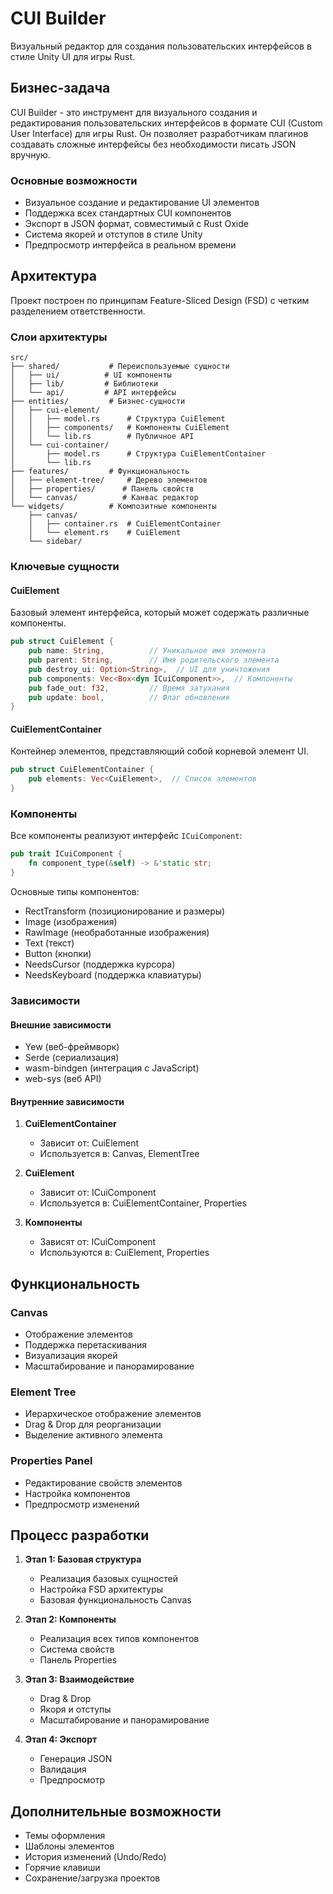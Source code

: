 # CUI Builder

Визуальный редактор для создания пользовательских интерфейсов в стиле Unity UI для игры Rust.

## Бизнес-задача

CUI Builder - это инструмент для визуального создания и редактирования пользовательских интерфейсов в формате CUI (Custom User Interface) для игры Rust. Он позволяет разработчикам плагинов создавать сложные интерфейсы без необходимости писать JSON вручную.

### Основные возможности

- Визуальное создание и редактирование UI элементов
- Поддержка всех стандартных CUI компонентов
- Экспорт в JSON формат, совместимый с Rust Oxide
- Система якорей и отступов в стиле Unity
- Предпросмотр интерфейса в реальном времени

## Архитектура

Проект построен по принципам Feature-Sliced Design (FSD) с четким разделением ответственности.

### Слои архитектуры

```
src/
├── shared/           # Переиспользуемые сущности
│   ├── ui/          # UI компоненты
│   ├── lib/         # Библиотеки
│   └── api/         # API интерфейсы
├── entities/         # Бизнес-сущности
│   ├── cui-element/
│   │   ├── model.rs      # Структура CuiElement
│   │   ├── components/   # Компоненты CuiElement
│   │   └── lib.rs        # Публичное API
│   └── cui-container/
│       ├── model.rs      # Структура CuiElementContainer
│       └── lib.rs
├── features/         # Функциональность
│   ├── element-tree/     # Дерево элементов
│   ├── properties/      # Панель свойств
│   └── canvas/          # Канвас редактор
└── widgets/          # Композитные компоненты
    ├── canvas/
    │   ├── container.rs  # CuiElementContainer
    │   └── element.rs    # CuiElement
    └── sidebar/
```

### Ключевые сущности

#### CuiElement
Базовый элемент интерфейса, который может содержать различные компоненты.

```rust
pub struct CuiElement {
    pub name: String,          // Уникальное имя элемента
    pub parent: String,        // Имя родительского элемента
    pub destroy_ui: Option<String>,  // UI для уничтожения
    pub components: Vec<Box<dyn ICuiComponent>>,  // Компоненты
    pub fade_out: f32,         // Время затухания
    pub update: bool,          // Флаг обновления
}
```

#### CuiElementContainer
Контейнер элементов, представляющий собой корневой элемент UI.

```rust
pub struct CuiElementContainer {
    pub elements: Vec<CuiElement>,  // Список элементов
}
```

### Компоненты

Все компоненты реализуют интерфейс `ICuiComponent`:

```rust
pub trait ICuiComponent {
    fn component_type(&self) -> &'static str;
}
```

Основные типы компонентов:
- RectTransform (позиционирование и размеры)
- Image (изображения)
- RawImage (необработанные изображения)
- Text (текст)
- Button (кнопки)
- NeedsCursor (поддержка курсора)
- NeedsKeyboard (поддержка клавиатуры)

### Зависимости

#### Внешние зависимости
- Yew (веб-фреймворк)
- Serde (сериализация)
- wasm-bindgen (интеграция с JavaScript)
- web-sys (веб API)

#### Внутренние зависимости

1. **CuiElementContainer**
   - Зависит от: CuiElement
   - Используется в: Canvas, ElementTree

2. **CuiElement**
   - Зависит от: ICuiComponent
   - Используется в: CuiElementContainer, Properties

3. **Компоненты**
   - Зависят от: ICuiComponent
   - Используются в: CuiElement, Properties

## Функциональность

### Canvas
- Отображение элементов
- Поддержка перетаскивания
- Визуализация якорей
- Масштабирование и панорамирование

### Element Tree
- Иерархическое отображение элементов
- Drag & Drop для реорганизации
- Выделение активного элемента

### Properties Panel
- Редактирование свойств элементов
- Настройка компонентов
- Предпросмотр изменений

## Процесс разработки

1. **Этап 1: Базовая структура**
   - Реализация базовых сущностей
   - Настройка FSD архитектуры
   - Базовая функциональность Canvas

2. **Этап 2: Компоненты**
   - Реализация всех типов компонентов
   - Система свойств
   - Панель Properties

3. **Этап 3: Взаимодействие**
   - Drag & Drop
   - Якоря и отступы
   - Масштабирование и панорамирование

4. **Этап 4: Экспорт**
   - Генерация JSON
   - Валидация
   - Предпросмотр

## Дополнительные возможности

- Темы оформления
- Шаблоны элементов
- История изменений (Undo/Redo)
- Горячие клавиши
- Сохранение/загрузка проектов 